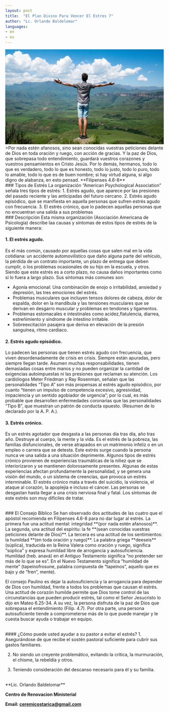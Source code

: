 ```yaml
---
layout: post
title:  "El Plan Divino Para Vencer El Estres 7"
author: "Lc. Orlando Baldelomar"
languages:
- en
- es
---
```

<img src="/assets/img/stress.jpeg" class="img-fluid" alt="Responsive image">

<br>
>Por nada estén afanosos, sino sean conocidas vuestras peticiones delante de Dios en toda oración y ruego, con acción de gracias. Y la paz de Dios, que sobrepasa todo entendimiento, guardará  vuestros corazones y vuestros pensamientos en Cristo Jesús. Por lo demás, hermanos, todo lo que es verdadero, todo lo que es honesto, todo lo justo, todo lo puro, todo lo amable, todo lo que es de buen nombre; si hay virtud alguna, si algo digno de alabanza, en esto pensad.
**Filipenses 4.6-8**


<br>
### Tipos de Estrés
La organización “American Psychological Association”  señala tres tipos de estrés:  
1. Estrés agudo, que aparece por las presiones del pasado reciente y las anticipadas del futuro cercano.  
2. Estrés agudo episódico, que se manifiesta en aquella personas que sufren estrés agudo con frecuencia.   
3. El estrés crónico, que lo padecen aquellas personas que no encuentran una salida a sus problemas 

<br>
### Descripción
Esta misma organización (Asociación Americana de Psicología) describe laa causas y síntomas de estos tipos de estrés de la siguiente manera:

#### 1. El estrés agudo.
Es el más común, causado por aquellas cosas que salen mal en la vida cotidiana:  un accidente automovilístico que daño alguna parte del vehículo, la pérdida de un contrato importante, un plazo de entrega que deben cumplir, o los problemas ocasionales de su hijo en la escuela, y otros.
Siendo que este estrés es a corto plazo, no causa daños importantes como si lo fuera a largo plazo.  Sus síntomas más comunes son:
- Agonía emocional: Una combinación de enojo o irritabilidad, ansiedad y depresión, las tres emociones del estrés.
- Problemas musculares que incluyen tensos dolores de cabeza, dolor de espalda, dolor en la mandíbula y las tensiones musculares que se derivan en desgarro muscular y problemas en tendones y ligamentos.
- Problemas estomacales e intestinales como acidez,flatulencia, diarrea, estreñimiento y síndrome de intestino irritable.
- Sobreexcitación pasajera que deriva en elevación de la presión sanguínea, ritmo cardíaco. 


#### 2. Estrés agudo episódico.
Lo padecen las personas que tienen estrés agudo con frecuencia, que viven desordenadamente de crisis en crisis.  Siempre están apuradas, pero siempre llegan tarde.   Asumen muchas responsabilidades, tienen demasiadas cosas entre manos y no pueden organizar la cantidad de exigencias autoimpuestas ni las presiones que reclaman su atención.
Los cardiólogos Meter Friedman y Ray Rosenman, señalan que las personalidades “Tipo A” son más propensas al estrés agudo episódico, por cuanto “tienen un impulso de competencia excesivo, agresividad, impaciencia y un sentido agobiador de urgencia”; por lo cual, es más probable que desarrollen  enfermedades coronarias que las personalidades “Tipo B”, que muestran un patrón de conducta opuesto.  (Resumen de lo declarado por la A. P. A.).

#### 3. Estrés crónico.
Es un estrés agotador que desgasta a las personas día tras día, año tras año. Destruye al cuerpo, la mente y la vida. Es el estrés de la pobreza, las familias disfuncionales, de verse atrapados en un matrimonio infeliz o en un empleo o carrera que se detesta.  Este estrés surge cuando la persona  nunca ve una salida a una situación deprimente.
Algunos tipos de estrés crónico provienen de experiencias traumáticas  de la niñez que se interiorizaron y se mantienen dolorosamente presentes.   Algunas de estas experiencias afectan profundamente la personalidad, y se genera una visión del mundo, o un sistema de creencias, que provoca un estrés interminable.
El estrés crónico mata a través del suicidio, la violencia, el ataque al corazón, la apoplejía e incluso el cáncer.  Las personas se desgastan hasta llegar a una crisis nerviosa final y fatal.   Los síntomas de este estrés son muy difíciles de tratar.


<br>
### El Consejo Bíblico
Se han observado dos actitudes de las cuatro que el apóstol recomienda en Filipenses 4.6-8 para no dar lugar al estrés.  La primera fue una actitud mental: integridad **(por nada estén afanosos)**.  La segunda, una actitud del espíritu: la fe  **(sean conocidas vuestras peticiones delante de Dios)**.  La tercera es una actitud de los sentimientos: la humildad **(en toda oración y ruego)**.
La palabra griega **deeseis** (súplica), traducida en la Reina Valera como oración y ruego, significa “súplica” y expresa humildad libre de arrogancia y autosuficiencia.  Humildad (heb. anavá) en el Antiguo Testamento significa “no pretender ser más de lo que se es”.  En el Nuevo Testamento significa “humildad de mente” (tapeinofrosune, palabra compuesta  de “tapeinos”, aquello que es bajo y de “fren”, mente).

El consejo Paulino es dejar la autosuficiencia y la arrogancia para depender de Dios con humildad, frente a todos los problemas que causan el estrés.  Una actitud de corazón humilde permite que Dios tome control de las circunstancias que pueden producir estrés, tal como el Señor Jesucristo lo dijo en Mateo 6.25-34.  A su vez, la persona disfruta de la paz de Dios que sobrepasa el entendimiento (Filip. 4.7).   Por otra parte, una persona autosuficiente tiende a comprometerse más de lo que puede manejar y le cuesta buscar ayuda o trabajar en equipo.




<br>
#### ¿Cómo puede usted ayudar a su pastor a evitar el estrés?
1. Asegurándose de que recibe el sostén pastoral suficiente para   cubrir sus gastos familiares.

2. No siendo un creyente problemático, evitando la crítica, la murmuración, el chisme, la rebeldía y otros.

3. Teniendo consideración del descanso necesario para él y su familia.


<br>
**Lic. Orlando Baldelomar**

**Centro de Renovacion Ministerial**

**Email: ceremicostarica@gmail.com**

